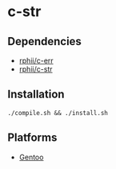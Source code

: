 # c-str

## Dependencies

- [rphii/c-err](https://github.com/rphii/c-err)
- [rphii/c-str](https://github.com/rphii/c-str)

## Installation

```
./compile.sh && ./install.sh
```

## Platforms

- [Gentoo](https://github.com/rphii/gentoo-ebuilds)

